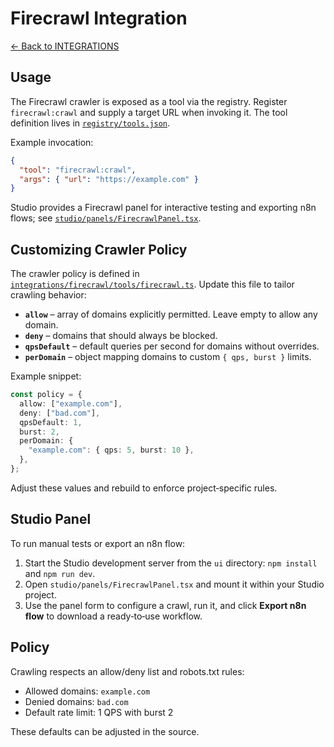 # Firecrawl Integration

[← Back to INTEGRATIONS](../INTEGRATIONS.md)

## Usage
The Firecrawl crawler is exposed as a tool via the registry. Register `firecrawl:crawl` and supply a target URL when invoking it. The tool definition lives in [`registry/tools.json`](../../registry/tools.json).

Example invocation:

```json
{
  "tool": "firecrawl:crawl",
  "args": { "url": "https://example.com" }
}
```

Studio provides a Firecrawl panel for interactive testing and exporting n8n flows; see [`studio/panels/FirecrawlPanel.tsx`](../../studio/panels/FirecrawlPanel.tsx).

## Customizing Crawler Policy
The crawler policy is defined in [`integrations/firecrawl/tools/firecrawl.ts`](../../integrations/firecrawl/tools/firecrawl.ts). Update this file to tailor crawling behavior:

- **`allow`** – array of domains explicitly permitted. Leave empty to allow any domain.
- **`deny`** – domains that should always be blocked.
- **`qpsDefault`** – default queries per second for domains without overrides.
- **`perDomain`** – object mapping domains to custom `{ qps, burst }` limits.

Example snippet:

```ts
const policy = {
  allow: ["example.com"],
  deny: ["bad.com"],
  qpsDefault: 1,
  burst: 2,
  perDomain: {
    "example.com": { qps: 5, burst: 10 },
  },
};
```

Adjust these values and rebuild to enforce project‑specific rules.

## Studio Panel
To run manual tests or export an n8n flow:

1. Start the Studio development server from the `ui` directory: `npm install` and `npm run dev`.
2. Open `studio/panels/FirecrawlPanel.tsx` and mount it within your Studio project.
3. Use the panel form to configure a crawl, run it, and click **Export n8n flow** to download a ready‑to‑use workflow.

## Policy
Crawling respects an allow/deny list and robots.txt rules:

- Allowed domains: `example.com`
- Denied domains: `bad.com`
- Default rate limit: 1 QPS with burst 2

These defaults can be adjusted in the source.
